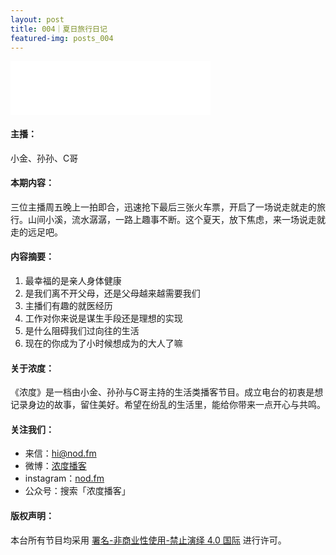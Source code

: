 ```yaml
---
layout: post
title: 004｜夏日旅行日记
featured-img: posts_004
---
```

<iframe frameborder="no" border="0" marginwidth="0" marginheight="0" width="320" height="86" src="//music.163.com/outchain/player?type=3&id=2068328954&auto=1&height=66"></iframe>



#### 主播：

小金、孙孙、C哥


#### 本期内容：

三位主播周五晚上一拍即合，迅速抢下最后三张火车票，开启了一场说走就走的旅行。山间小溪，流水潺潺，一路上趣事不断。这个夏天，放下焦虑，来一场说走就走的远足吧。




#### 内容摘要：

1. 最幸福的是亲人身体健康
2. 是我们离不开父母，还是父母越来越需要我们
3. 主播们有趣的就医经历
4. 工作对你来说是谋生手段还是理想的实现
5. 是什么阻碍我们过向往的生活
6. 现在的你成为了小时候想成为的大人了嘛


#### 关于浓度：

《浓度》是一档由小金、孙孙与C哥主持的生活类播客节目。成立电台的初衷是想记录身边的故事，留住美好。希望在纷乱的生活里，能给你带来一点开心与共鸣。


#### 关注我们：

* 来信：hi@nod.fm
* 微博：[浓度播客](//weibo.com/nongduorg)
* instagram：[nod.fm](https://www.instagram.com/nod.fm/)
* 公众号：搜索「浓度播客」


#### 版权声明：

本台所有节目均采用 [署名-非商业性使用-禁止演绎 4.0 国际](https://creativecommons.org/licenses/by-nc-nd/4.0/deed.zh) 进行许可。